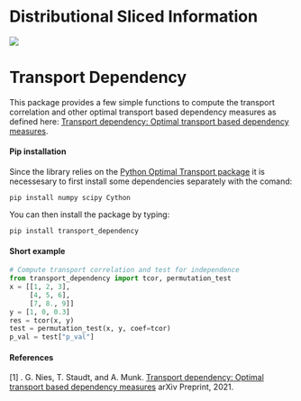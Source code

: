 # Distributional Sliced Information

<img src="https://render.githubusercontent.com/render/math?math=\tau (X,Y)=\sup\oint{I}(\theta^TX,\phi^TY)d\sigma(\theta,\phi)">



# Transport Dependency

This package provides a few simple functions to compute the transport correlation and other optimal transport based dependency measures as defined here: [Transport dependency: Optimal transport based dependency measures](https://arxiv.org/abs/2105.02073).

#### Pip installation

Since the library relies on the [Python Optimal Transport package](https://github.com/PythonOT) it is necessesary to first install 
some dependencies separately with the comand:
```console
pip install numpy scipy Cython
```
You can then install the package by typing:

```console
pip install transport_dependency
```

#### Short example

```python
# Compute transport correlation and test for independence
from transport_dependency import tcor, permutation_test
x = [[1, 2, 3],
     [4, 5, 6],
     [7, 8., 9]]
y = [1, 0, 0.3]
res = tcor(x, y)
test = permutation_test(x, y, coef=tcor)
p_val = test["p_val"]
``` 

#### References

[1] . G. Nies, T. Staudt, and A. Munk. [Transport dependency: Optimal transport based dependency measures](https://arxiv.org/abs/2105.02073)
arXiv Preprint, 2021.




